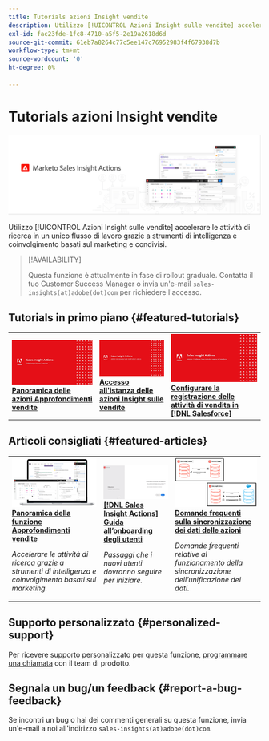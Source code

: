 ```yaml
---
title: Tutorials azioni Insight vendite
description: Utilizzo [!UICONTROL Azioni Insight sulle vendite] accelerare le attività di ricerca in un unico flusso di lavoro grazie a strumenti di intelligenza e coinvolgimento basati sul marketing e condivisi.
exl-id: fac23fde-1fc8-4710-a5f5-2e19a2618d6d
source-git-commit: 61eb7a8264c77c5ee147c76952983f4f67938d7b
workflow-type: tm+mt
source-wordcount: '0'
ht-degree: 0%

---
```


# Tutorials azioni Insight vendite

![](assets/header.png)

Utilizzo [!UICONTROL Azioni Insight sulle vendite] accelerare le attività di ricerca in un unico flusso di lavoro grazie a strumenti di intelligenza e coinvolgimento basati sul marketing e condivisi.

>[!AVAILABILITY]
>
>Questa funzione è attualmente in fase di rollout graduale. Contatta il tuo Customer Success Manager o invia un&#39;e-mail `sales-insights(at)adobe(dot)com` per richiedere l&#39;accesso.

## Tutorials in primo piano {#featured-tutorials}

<table style="table-layout:fixed">
<tr>
<td>
<a href="/help/sales-insight-actions/sales-insight-actions-overview.md"><img alt="Panoramica dell'immagine delle miniature per le azioni Approfondimenti vendite" src="assets/sales-insight-actions-feature-overview-videothumb.png" /></a>
<div><a href="/help/sales-insight-actions/sales-insight-actions-overview.md"><strong>Panoramica delle azioni Approfondimenti vendite</strong></a></div>
</td>
<td>
<a href="/help/sales-insight-actions/accessing-your-sales-insight-actions-instance.md"><img alt="immagine miniatura per accedere all'istanza delle azioni Insight di vendita" src="assets/accessing-your-sales-insight-actions-instance-videothumb.png" /></a>
<div><a href="/help/sales-insight-actions/accessing-your-sales-insight-actions-instance.md"><strong>Accesso all'istanza delle azioni Insight sulle vendite</strong></a></div>
</td>
<td>
<a href="/help/sales-insight-actions/configure-sales-activity-logging-to-salesforce.md"><img alt="immagine miniatura per configurare la registrazione delle attività di vendita in [!DNL Salesforce]" src="assets/configure-sales-activity-logging-to-salesforce-videothumb.png" /></a>
<div><a href="/help/sales-insight-actions/configure-sales-activity-logging-to-salesforce.md"><strong>Configurare la registrazione delle attività di vendita in [!DNL Salesforce]</strong></a></div>
</td>
</tr>
</table>

## Articoli consigliati {#featured-articles}

<table style="table-layout:fixed">
<tr>
<td>
<a href="https://experienceleague.adobe.com/docs/marketo/using/product-docs/marketo-sales-insight/actions/sales-insight-actions-feature-overview.html"><img alt="Panoramica delle miniature per le azioni Approfondimenti vendite" src="assets/sales-insight-actions-feature-overview-thumb.png" /></a>
<div><a href="https://experienceleague.adobe.com/docs/marketo/using/product-docs/marketo-sales-insight/actions/sales-insight-actions-feature-overview.html"><strong>Panoramica della funzione Approfondimenti vendite</strong></a></div>
<p><em>Accelerare le attività di ricerca grazie a strumenti di intelligenza e coinvolgimento basati sul marketing.</em></p>
</td>
<td>
<a href="https://experienceleague.adobe.com/docs/marketo/using/product-docs/marketo-sales-insight/actions/getting-started/sales-insight-actions-user-onboarding-guide.html"><img alt="immagine miniatura per [!DNL Sales Insight Actions] Guida all’onboarding degli utenti" src="assets/sales-insight-actions-user-onboarding-guide-thumb.png" /></a>
<div><a href="https://experienceleague.adobe.com/docs/marketo/using/product-docs/marketo-sales-insight/actions/getting-started/sales-insight-actions-user-onboarding-guide.html"><strong>[!DNL Sales Insight Actions] Guida all’onboarding degli utenti</strong></a></div>
<p><em>Passaggi che i nuovi utenti dovranno seguire per iniziare.</em></p>
</td>
<td>
<a href="https://experienceleague.adobe.com/docs/marketo/using/product-docs/marketo-sales-insight/actions/admin/actions-data-sync-faq.html"><img alt="immagine thumbnail per le domande frequenti sulla sincronizzazione dei dati delle azioni" src="assets/actions-data-sync-faq-thumb.png" /></a>
<div><a href="https://experienceleague.adobe.com/docs/marketo/using/product-docs/marketo-sales-insight/actions/admin/actions-data-sync-faq.html"><strong>Domande frequenti sulla sincronizzazione dei dati delle azioni</strong></a></div>
<p><em>Domande frequenti relative al funzionamento della sincronizzazione dell’unificazione dei dati.</em></p>
</td>
</tr>
</table>

## Supporto personalizzato {#personalized-support}

Per ricevere supporto personalizzato per questa funzione, [programmare una chiamata](https://outlook.office365.com/owa/calendar/AdobeInc1@adobe.onmicrosoft.com/bookings/) con il team di prodotto.

## Segnala un bug/un feedback {#report-a-bug-feedback}

Se incontri un bug o hai dei commenti generali su questa funzione, invia un&#39;e-mail a noi all&#39;indirizzo `sales-insights(at)adobe(dot)com`.
